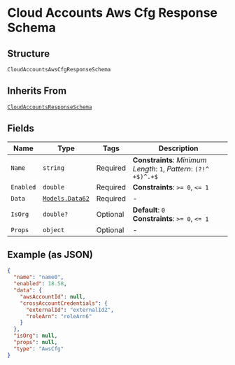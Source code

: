 
# Cloud Accounts Aws Cfg Response Schema

## Structure

`CloudAccountsAwsCfgResponseSchema`

## Inherits From

[`CloudAccountsResponseSchema`](../../doc/models/cloud-accounts-response-schema.md)

## Fields

| Name | Type | Tags | Description |
|  --- | --- | --- | --- |
| `Name` | `string` | Required | **Constraints**: *Minimum Length*: `1`, *Pattern*: `(?!^ +$)^.+$` |
| `Enabled` | `double` | Required | **Constraints**: `>= 0`, `<= 1` |
| `Data` | [`Models.Data62`](../../doc/models/data-62.md) | Required | - |
| `IsOrg` | `double?` | Optional | **Default**: `0`<br>**Constraints**: `>= 0`, `<= 1` |
| `Props` | `object` | Optional | - |

## Example (as JSON)

```json
{
  "name": "name0",
  "enabled": 18.58,
  "data": {
    "awsAccountId": null,
    "crossAccountCredentials": {
      "externalId": "externalId2",
      "roleArn": "roleArn6"
    }
  },
  "isOrg": null,
  "props": null,
  "type": "AwsCfg"
}
```

